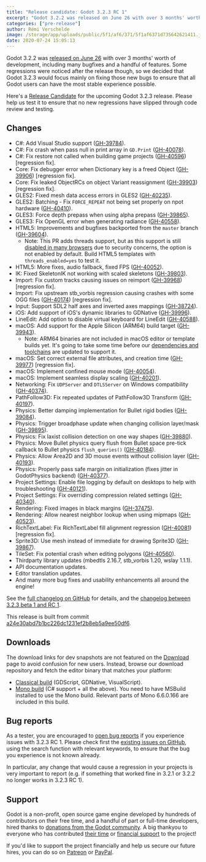 ```yaml
---
title: "Release candidate: Godot 3.2.3 RC 1"
excerpt: "Godot 3.2.2 was released on June 26 with over 3 months' worth of development, including many bugfixes and a handful of features. Some regressions were noticed after the release though, so we decided that Godot 3.2.3 would focus mainly on fixing those new bugs to ensure that all Godot users can have the most stable experience possible."
categories: ["pre-release"]
author: Rémi Verschelde
image: /storage/app/uploads/public/5f1/af6/371/5f1af6371d735642621411.jpg
date: 2020-07-24 15:05:13
---
```


Godot 3.2.2 was [released on June 26](/article/maintenance-release-godot-3-2-2) with over 3 months' worth of development, including many bugfixes and a handful of features. Some regressions were noticed after the release though, so we decided that Godot 3.2.3 would focus mainly on fixing those new bugs to ensure that all Godot users can have the most stable experience possible.

Here's a [Release Candidate](https://en.wikipedia.org/wiki/Software_release_life_cycle#Release_candidate) for the upcoming Godot 3.2.3 release. Please help us test it to ensure that no new regressions have slipped through code review and testing.

## Changes

- C#: Add Visual Studio support ([GH-39784](https://github.com/godotengine/godot/pull/39784)).
- C#: Fix crash when pass null in print array in `GD.Print` ([GH-40078](https://github.com/godotengine/godot/pull/40078)).
- C#: Fix restore not called when building game projects ([GH-40596](https://github.com/godotengine/godot/pull/40596)) [regression fix].
- Core: Fix debugger error when Dictionary key is a freed Object ([GH-39906](https://github.com/godotengine/godot/pull/39906)) [regression fix].
- Core: Fix leaked ObjectRCs on object Variant reassignment ([GH-39903](https://github.com/godotengine/godot/pull/39903)) [regression fix].
- GLES2: Fixed mesh data access errors in GLES2 ([GH-40235](https://github.com/godotengine/godot/pull/40235)).
- GLES2: Batching - Fix `FORCE_REPEAT` not being set properly on npot hardware ([GH-40410](https://github.com/godotengine/godot/pull/40410)).
- GLES3: Force depth prepass when using alpha prepass ([GH-39865](https://github.com/godotengine/godot/pull/39865)).
- GLES3: Fix OpenGL error when generating radiance ([GH-40558](https://github.com/godotengine/godot/pull/40558)).
- HTML5: Improvements and bugfixes backported from the `master` branch ([GH-39604](https://github.com/godotengine/godot/pull/39604)).
  * Note: This PR adds threads support, but as this support is still [disabled in many browsers](https://caniuse.com/#feat=sharedarraybuffer) due to security concerns, the option is not enabled by default. Build HTML5 templates with `threads_enabled=yes` to test it.
- HTML5: More fixes, audio fallback, fixed FPS ([GH-40052](https://github.com/godotengine/godot/pull/40052)).
- IK: Fixed SkeletonIK not working with scaled skeletons ([GH-39803](https://github.com/godotengine/godot/pull/39803)).
- Import: Fix custom tracks causing issues on reimport ([GH-39968](https://github.com/godotengine/godot/pull/39968)) [regression fix].
- Import: Fix upstream stb_vorbis regression causing crashes with some OGG files ([GH-40174](https://github.com/godotengine/godot/pull/40174)) [regression fix].
- Input: Support SDL2 half axes and inverted axes mappings ([GH-38724](https://github.com/godotengine/godot/pull/38724)).
- iOS: Add support of iOS's dynamic libraries to GDNative ([GH-39996](https://github.com/godotengine/godot/pull/39996)).
- LineEdit: Add option to disable virtual keyboard for LineEdit ([GH-40588](https://github.com/godotengine/godot/pull/40588)).
- macOS: Add support for the Apple Silicon (ARM64) build target ([GH-39943](https://github.com/godotengine/godot/pull/39943)).
  * Note: ARM64 binaries are not included in macOS editor or template builds yet. It's going to take some time before our [dependencies and toolchains](https://github.com/godotengine/godot-build-scripts/pull/10) are updated to support it.
- macOS: Set correct external file attributes, and creation time ([GH-39977](https://github.com/godotengine/godot/pull/39977)) [regression fix].
- macOS: Implement confined mouse mode ([GH-40054](https://github.com/godotengine/godot/pull/40054)).
- macOS: Implement seamless display scaling ([GH-40201](https://github.com/godotengine/godot/pull/40201)).
- Networking: Fix `UDPServer` and `DTLSServer` on Windows compatibility ([GH-40374](https://github.com/godotengine/godot/pull/40374)).
- PathFollow3D: Fix repeated updates of PathFollow3D Transform ([GH-40197](https://github.com/godotengine/godot/pull/40197)).
- Physics: Better damping implementation for Bullet rigid bodies ([GH-39084](https://github.com/godotengine/godot/pull/39084)).
- Physics: Trigger broadphase update when changing collision layer/mask ([GH-39895](https://github.com/godotengine/godot/pull/39895)).
- Physics: Fix laxist collision detection on one way shapes ([GH-39880](https://github.com/godotengine/godot/pull/39880)).
- Physics: Move Bullet physics query flush from Bullet space pre-tick callback to Bullet physics `flush_queries()` ([GH-40184](https://github.com/godotengine/godot/pull/40184)).
- Physics: Allow Area2D and 3D mouse events without collision layer ([GH-40193](https://github.com/godotengine/godot/pull/40193)).
- Physics: Properly pass safe margin on initialization (fixes jitter in GodotPhysics backend) ([GH-40377](https://github.com/godotengine/godot/pull/40377)).
- Project Settings: Enable file logging by default on desktops to help with troubleshooting ([GH-40121](https://github.com/godotengine/godot/pull/40121)).
- Project Settings: Fix overriding compression related settings ([GH-40340](https://github.com/godotengine/godot/pull/40340)).
- Rendering: Fixed images in black margins ([GH-37475](https://github.com/godotengine/godot/pull/37475)).
- Rendering: Allow nearest neighbor lookup when using mipmaps ([GH-40523](https://github.com/godotengine/godot/pull/40523)).
- RichTextLabel: Fix RichTextLabel fill alignment regression ([GH-40081](https://github.com/godotengine/godot/pull/40081)) [regression fix].
- Sprite3D: Use mesh instead of immediate for drawing Sprite3D ([GH-39867](https://github.com/godotengine/godot/pull/39867)).
- TileSet: Fix potential crash when editing polygons ([GH-40560](https://github.com/godotengine/godot/pull/40560)).
- Thirdparty library updates (mbedtls 2.16.7, stb_vorbis 1.20, wslay 1.1.1).
- API documentation updates.
- Editor translation updates.
- And many more bug fixes and usability enhancements all around the engine!

See the [full changelog on GitHub](https://github.com/godotengine/godot/compare/3.2.2-stable...a24e30abd7b1bc226dc1231ef2b8eb5a9ee50df6) for details, and the [changelog between 3.2.3 beta 1 and RC 1](https://github.com/godotengine/godot/compare/89f57ae12244f3269c9e3fe4684e16ec1fd2c989...a24e30abd7b1bc226dc1231ef2b8eb5a9ee50df6).

This release is built from commit [a24e30abd7b1bc226dc1231ef2b8eb5a9ee50df6](https://github.com/godotengine/godot/commit/a24e30abd7b1bc226dc1231ef2b8eb5a9ee50df6).

## Downloads

The download links for dev snapshots are not featured on the [Download](/download) page to avoid confusion for new users. Instead, browse our download repository and fetch the editor binary that matches your platform:

- [Classical build](https://github.com/godotengine/godot-builds/releases/3.2.3-rc1) (GDScript, GDNative, VisualScript).
- [Mono build](https://github.com/godotengine/godot-builds/releases/3.2.3-rc1) (C# support + all the above). You need to have MSBuild installed to use the Mono build. Relevant parts of Mono 6.6.0.166 are included in this build.

## Bug reports

As a tester, you are encouraged to [open bug reports](https://github.com/godotengine/godot/issues) if you experience issues with 3.2.3 RC 1. Please check first the [existing issues on GitHub](https://github.com/godotengine/godot/issues), using the search function with relevant keywords, to ensure that the bug you experience is not known already.

In particular, any change that would cause a regression in your projects is very important to report (e.g. if something that worked fine in 3.2.1 or 3.2.2 no longer works in 3.2.3 RC 1).

## Support

Godot is a non-profit, open source game engine developed by hundreds of contributors on their free time, and a handful of part or full-time developers, hired thanks to [donations from the Godot community](/donate). A big thankyou to everyone who has contributed [their time](https://github.com/godotengine/godot/blob/master/AUTHORS.md) or [financial support](https://github.com/godotengine/godot/blob/master/DONORS.md) to the project!

If you'd like to support the project financially and help us secure our future hires, you can do so on [Patreon](https://www.patreon.com/godotengine) or [PayPal](/donate).
